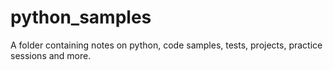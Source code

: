 # python_samples
A folder containing notes on python, code samples, tests, projects, practice sessions and more.
